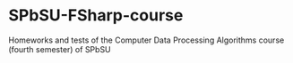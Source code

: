# SPbSU-FSharp-course
Homeworks and tests of the Computer Data Processing Algorithms course (fourth semester) of SPbSU
